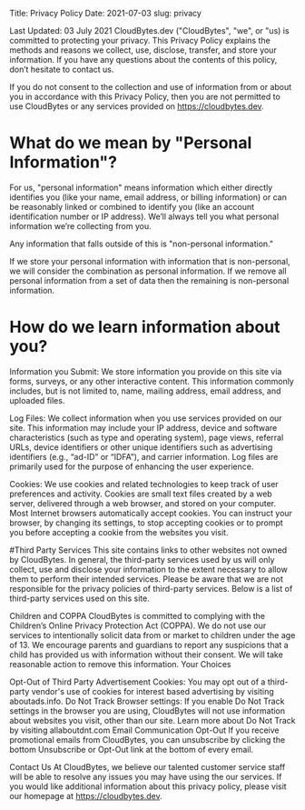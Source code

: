 Title: Privacy Policy
Date: 2021-07-03
slug: privacy


Last Updated: 03 July 2021
CloudBytes.dev ("CloudBytes", "we", or "us) is committed to protecting your privacy. This Privacy Policy explains the methods and reasons we collect, use, disclose, transfer, and store your information. If you have any questions about the contents of this policy, don’t hesitate to contact us.

If you do not consent to the collection and use of information from or about you in accordance with this Privacy Policy, then you are not permitted to use CloudBytes or any services provided on https://cloudbytes.dev.

# What do we mean by "Personal Information"?
For us, "personal information" means information which either directly identifies you (like your name, email address, or billing information) or can be reasonably linked or combined to identify you (like an account identification number or IP address). We’ll always tell you what personal information we’re collecting from you.

Any information that falls outside of this is "non-personal information."

If we store your personal information with information that is non-personal, we will consider the combination as personal information. If we remove all personal information from a set of data then the remaining is non-personal information.


# How do we learn information about you?

Information you Submit: We store information you provide on this site via forms, surveys, or any other interactive content. This information commonly includes, but is not limited to, name, mailing address, email address, and uploaded files.

Log Files: We collect information when you use services provided on our site. This information may include your IP address, device and software characteristics (such as type and operating system), page views, referral URLs, device identifiers or other unique identifiers such as advertising identifiers (e.g., “ad-ID” or “IDFA”), and carrier information. Log files are primarily used for the purpose of enhancing the user experience.

Cookies: We use cookies and related technologies to keep track of user preferences and activity. Cookies are small text files created by a web server, delivered through a web browser, and stored on your computer. Most Internet browsers automatically accept cookies. You can instruct your browser, by changing its settings, to stop accepting cookies or to prompt you before accepting a cookie from the websites you visit.
    
#Third Party Services
This site contains links to other websites not owned by CloudBytes. In general, the third-party services used by us will only collect, use and disclose your information to the extent necessary to allow them to perform their intended services. Please be aware that we are not responsible for the privacy policies of third-party services. Below is a list of third-party services used on this site.

Children and COPPA
CloudBytes is committed to complying with the Children’s Online Privacy Protection Act (COPPA). We do not use our services to intentionally solicit data from or market to children under the age of 13. We encourage parents and guardians to report any suspicions that a child has provided us with information without their consent. We will take reasonable action to remove this information.
Your Choices

Opt-Out of Third Party Advertisement Cookies: You may opt out of a third-party vendor's use of cookies for interest based advertising by visiting aboutads.info. Do Not Track Browser settings: If you enable Do Not Track settings in the browser you are using, CloudBytes will not use information about websites you visit, other than our site. Learn more about Do Not Track by visiting allaboutdnt.com Email Communication Opt-Out If you receive promotional emails from CloudBytes, you can unsubscribe by clicking the bottom Unsubscribe or Opt-Out link at the bottom of every email.

Contact Us
At CloudBytes, we believe our talented customer service staff will be able to resolve any issues you may have using the our services. If you would like additional information about this privacy policy, please visit our homepage at https://cloudbytes.dev.